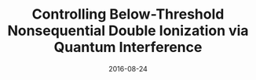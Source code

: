 ---
title: "Controlling Below-Threshold Nonsequential Double Ionization via Quantum Interference"
collection: publications
permalink: /publication/2016-08-24-Controlling Below-Threshold Nonsequential Double Ionization via Quantum Interference
date: 2016-08-24
venue: 'Phys. Rev. Lett.'
paperurl: 'https://journals.aps.org/prl/abstract/10.1103/PhysRevLett.116.143001'
citation: 'A. S. Maxwell &amp; C. Figueira de Morisson Faria. Phys. Rev. Lett., 116, 143001 (2016)'
---
